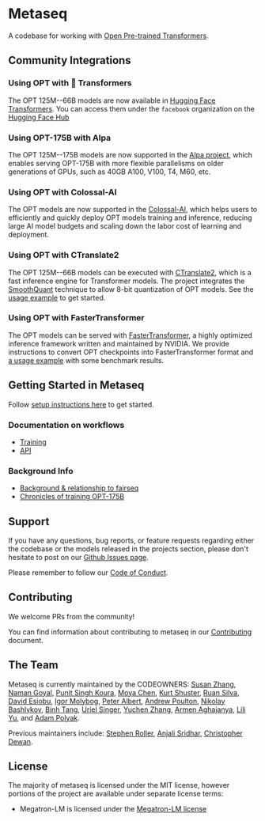 

# Metaseq
A codebase for working with [Open Pre-trained Transformers](projects/OPT).


## Community Integrations

### Using OPT with 🤗 Transformers

The OPT 125M--66B models are now available in [Hugging Face Transformers](https://github.com/huggingface/transformers/releases/tag/v4.19.0). You can access them under the `facebook` organization on the [Hugging Face Hub](https://huggingface.co/facebook)

### Using OPT-175B with Alpa

The OPT 125M--175B models are now supported in the [Alpa project](https://alpa-projects.github.io/tutorials/opt_serving.html), which 
enables serving OPT-175B with more flexible parallelisms on older generations of GPUs, such as 40GB A100, V100, T4, M60, etc.

### Using OPT with Colossal-AI

The OPT models are now supported in the [Colossal-AI](https://github.com/hpcaitech/ColossalAI#OPT), which helps users to efficiently and quickly deploy OPT models training and inference, reducing large AI model budgets and scaling down the labor cost of learning and deployment.

### Using OPT with CTranslate2

The OPT 125M--66B models can be executed with [CTranslate2](https://github.com/OpenNMT/CTranslate2/), which is a fast inference engine for Transformer models. The project integrates the [SmoothQuant](https://github.com/mit-han-lab/smoothquant) technique to allow 8-bit quantization of OPT models. See the [usage example](https://opennmt.net/CTranslate2/guides/transformers.html#opt) to get started.

### Using OPT with FasterTransformer

The OPT models can be served with [FasterTransformer](https://github.com/NVIDIA/FasterTransformer), a highly optimized inference framework written and maintained by NVIDIA. We provide instructions to convert OPT checkpoints into FasterTransformer format and [a usage example](docs/faster-transformer.md) with some benchmark results.

## Getting Started in Metaseq
Follow [setup instructions here](docs/setup.md) to get started.

### Documentation on workflows
* [Training](docs/training.md)
* [API](docs/api.md)

### Background Info
* [Background & relationship to fairseq](docs/history.md)
* [Chronicles of training OPT-175B](projects/OPT/chronicles/README.md)

## Support
If you have any questions, bug reports, or feature requests regarding either the codebase or the models released in the projects section, please don't hesitate to post on our [Github Issues page](https://github.com/facebookresearch/metaseq/issues).

Please remember to follow our [Code of Conduct](CODE_OF_CONDUCT.md).

## Contributing
We welcome PRs from the community!

You can find information about contributing to metaseq in our [Contributing](docs/CONTRIBUTING.md) document.

## The Team
Metaseq is currently maintained by the CODEOWNERS: [Susan Zhang](https://github.com/suchenzang), [Naman Goyal](https://github.com/ngoyal2707), [Punit Singh Koura](https://github.com/punitkoura), [Moya Chen](https://github.com/moyapchen), [Kurt Shuster](https://github.com/klshuster), [Ruan Silva](https://github.com/ruanslv), [David Esiobu](https://github.com/davides), [Igor Molybog](https://github.com/igormolybogFB), [Peter Albert](https://github.com/Xirider), [Andrew Poulton](https://github.com/andrewPoulton), [Nikolay Bashlykov](https://github.com/bashnick), [Binh Tang](https://github.com/tangbinh), [Uriel Singer](https://github.com/urielsinger), [Yuchen Zhang](https://github.com/zycalice), [Armen Aghajanya](https://github.com/ArmenAg), [Lili Yu](https://github.com/lilisierrayu), and [Adam Polyak](https://github.com/adampolyak).

Previous maintainers include:
[Stephen Roller](https://github.com/stephenroller), [Anjali Sridhar](https://github.com/anj-s), [Christopher Dewan](https://github.com/m3rlin45).


## License

The majority of metaseq is licensed under the MIT license, however portions of the project are available under separate license terms: 
* Megatron-LM is licensed under the [Megatron-LM license](https://github.com/NVIDIA/Megatron-LM/blob/main/LICENSE)

